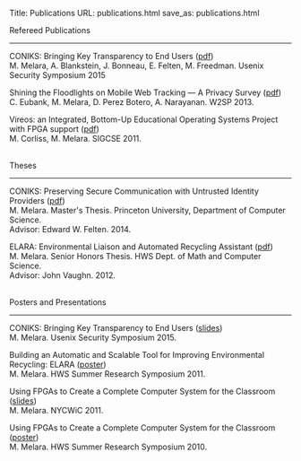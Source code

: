 Title: Publications
URL: publications.html
save_as: publications.html

<div class="left">
<span class="label_blue">Refereed Publications</span><hr class="line"/>
<div class="inner">
<p>
CONIKS: Bringing Key Transparency to End Users (<a href="static/pubs/sec15-paper-melara.pdf">pdf</a>)
<br/>
<span class="label_gray">M. Melara, A. Blankstein, J. Bonneau, E. Felten, M. Freedman. Usenix Security Symposium 2015</span>
</p>
<p>
Shining the Floodlights on Mobile Web Tracking — A Privacy Survey (<a href="static/pubs/s2p2.pdf">pdf</a>)
<br/>
<span class="label_gray">C. Eubank, M. Melara, D. Perez Botero, A. Narayanan. W2SP 2013.</span>
</p>
<p>
Vireos: an Integrated, Bottom-Up Educational Operating Systems Project with FPGA support (<a href="static/pubs/vireos.pdf">pdf</a>)
<br/>
<span class="label_gray">M. Corliss, M. Melara. SIGCSE 2011.</span>
</p>
</div>
<br/>
<span class="label_blue">Theses</span><hr class="line"/>
<div class="inner">
<p>
CONIKS: Preserving Secure Communication with Untrusted Identity Providers (<a href="static/pubs/mse-thesis.pdf">pdf</a>)
<br/>
<span class="label_gray">M. Melara. Master's Thesis. Princeton University, Department of Computer Science. <br/>Advisor: Edward W. Felten. 2014.</span>
</p>
<p>
ELARA: Environmental Liaison and Automated Recycling Assistant (<a href="static/pubs/honors-thesis.pdf">pdf</a>)
<br/>
<span class="label_gray">M. Melara. Senior Honors Thesis. HWS Dept. of Math and Computer Science. <br/>Advisor: John Vaughn. 2012.</span>
</p>
</div>
<br/>
<span class="label_blue">Posters and Presentations</span><hr class="line"/>
<div class="inner">
<p>CONIKS: Bringing Key Transparency to End Users (<a href="static/pubs/coniks_usenix15_pres.pdf">slides</a>)
<br/>
<span class="label_gray">M. Melara. Usenix Security Symposium 2015.</span>
</p>
<p>
Building an Automatic and Scalable Tool for Improving Environmental Recycling: ELARA (<a href="static/pubs/elara-poster.pdf">poster</a>)
<br/>
<span class="label_gray">M. Melara. HWS Summer Research Symposium 2011.</span>
</p>
<p>
Using FPGAs to Create a Complete Computer System for the Classroom (<a href="static/pubs/nycwic-pres.pdf">slides</a>)
<br/>
<span class="label_gray">M. Melara. NYCWiC 2011.</span>
</p>
<p>
Using FPGAs to Create a Complete Computer System for the Classroom (<a href="static/pubs/fpga-poster.pdf">poster</a>)
<br/>
<span class="label_gray">M. Melara. HWS Summer Research Symposium 2010.</span>
</p>
</div>
</div>